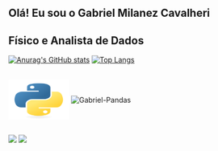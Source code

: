 ## Olá! Eu sou o Gabriel Milanez Cavalheri


## Físico e Analista de Dados

[![Anurag's GitHub stats](https://github-readme-stats.vercel.app/api?username=GMCavalheri)](https://github.com/anuraghazra/github-readme-stats)
[![Top Langs](https://github-readme-stats.vercel.app/api/top-langs/?username=GMCavalheri)](https://github.com/anuraghazra/github-readme-stats)

<div style="display: inline_block"><br>
  <img align="center" alt="Gabriel-Python" height="80" width="120" src="https://raw.githubusercontent.com/devicons/devicon/master/icons/python/python-original.svg">
  <img align="center" alt="Gabriel-Pandas" height="80" width="120" src="https://cdn.jsdelivr.net/gh/devicons/devicon@latest/icons/pandas/pandas-original-wordmark.svg"/>        
</div>

  ##

<div> 
  <a href = "mailto:gmcavalheri@gmail.com"><img src="https://img.shields.io/badge/-Gmail-%23333?style=for-the-badge&logo=gmail&logoColor=white" target="_blank"></a>
  <a href="https://www.linkedin.com/in/gabriel-milanez-cavalheri/" target="_blank"><img src="https://img.shields.io/badge/-LinkedIn-%230077B5?style=for-the-badge&logo=linkedin&logoColor=white" target="_blank"></a> 
  
</div>
